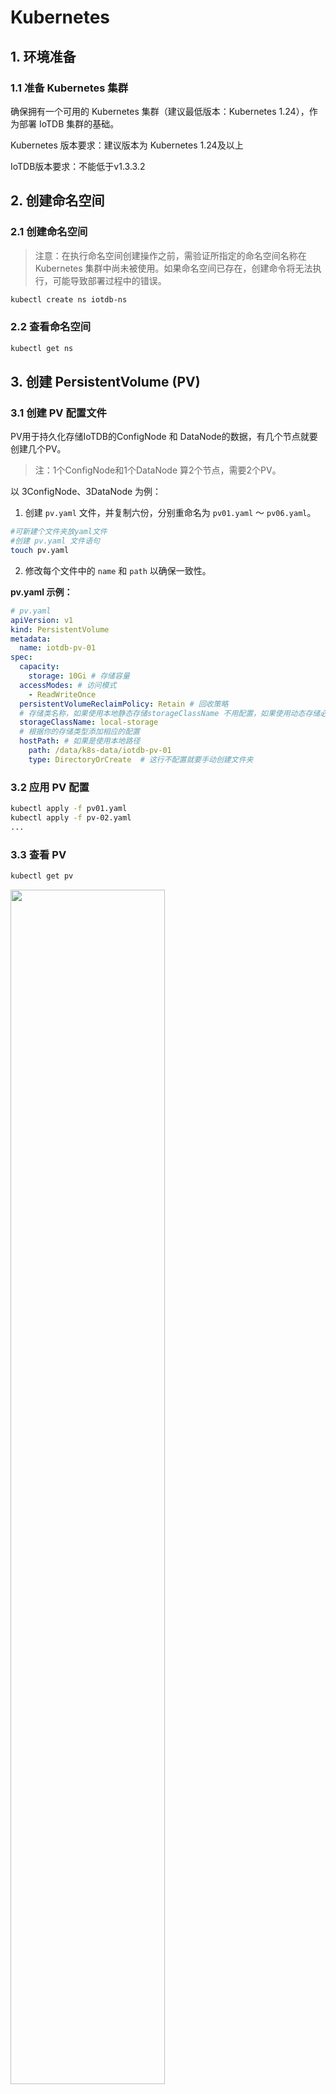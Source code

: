 <!--

    Licensed to the Apache Software Foundation (ASF) under one
    or more contributor license agreements.  See the NOTICE file
    distributed with this work for additional information
    regarding copyright ownership.  The ASF licenses this file
    to you under the Apache License, Version 2.0 (the
    "License"); you may not use this file except in compliance
    with the License.  You may obtain a copy of the License at
    
        http://www.apache.org/licenses/LICENSE-2.0
    
    Unless required by applicable law or agreed to in writing,
    software distributed under the License is distributed on an
    "AS IS" BASIS, WITHOUT WARRANTIES OR CONDITIONS OF ANY
    KIND, either express or implied.  See the License for the
    specific language governing permissions and limitations
    under the License.

-->

# Kubernetes

## 1. 环境准备

### 1.1 准备 Kubernetes 集群

确保拥有一个可用的 Kubernetes 集群（建议最低版本：Kubernetes 1.24），作为部署 IoTDB 集群的基础。

Kubernetes 版本要求：建议版本为 Kubernetes 1.24及以上

IoTDB版本要求：不能低于v1.3.3.2

## 2. 创建命名空间

### 2.1 创建命名空间

> 注意：在执行命名空间创建操作之前，需验证所指定的命名空间名称在 Kubernetes 集群中尚未被使用。如果命名空间已存在，创建命令将无法执行，可能导致部署过程中的错误。

```Bash
kubectl create ns iotdb-ns
```

### 2.2 查看命名空间

```Bash
kubectl get ns
```

## 3. 创建 PersistentVolume (PV)

### 3.1 创建 PV 配置文件

PV用于持久化存储IoTDB的ConfigNode 和 DataNode的数据，有几个节点就要创建几个PV。

> 注：1个ConfigNode和1个DataNode 算2个节点，需要2个PV。

以 3ConfigNode、3DataNode 为例：

1. 创建 `pv.yaml` 文件，并复制六份，分别重命名为 `pv01.yaml` ～ `pv06.yaml`。

```Bash
#可新建个文件夹放yaml文件
#创建 pv.yaml 文件语句
touch pv.yaml
```

2. 修改每个文件中的 `name` 和 `path` 以确保一致性。

**pv.yaml 示例：**

```YAML
# pv.yaml
apiVersion: v1
kind: PersistentVolume
metadata:
  name: iotdb-pv-01
spec:
  capacity:
    storage: 10Gi # 存储容量
  accessModes: # 访问模式
    - ReadWriteOnce
  persistentVolumeReclaimPolicy: Retain # 回收策略
  # 存储类名称，如果使用本地静态存储storageClassName 不用配置，如果使用动态存储必需设置此项
  storageClassName: local-storage 
  # 根据你的存储类型添加相应的配置
  hostPath: # 如果是使用本地路径
    path: /data/k8s-data/iotdb-pv-01
    type: DirectoryOrCreate  # 这行不配置就要手动创建文件夹
```

### 3.2 应用 PV 配置

```Bash
kubectl apply -f pv01.yaml
kubectl apply -f pv-02.yaml
...
```

### 3.3 查看 PV

```Bash
kubectl get pv
```
<img src="/img/Kubernetes01.png" alt="" style="width: 70%;"/>

### 3.4 手动创建文件夹

> 如果yaml里的hostPath-type未配置，需要手动创建对应的文件夹

在所有 Kubernetes 节点上创建对应的文件夹：

```Bash
mkdir -p /data/k8s-data/iotdb-pv-01
mkdir -p /data/k8s-data/iotdb-pv-02
...
```

## 4. 安装 Helm

安装Helm步骤请参考[Helm官网](https://helm.sh/zh/docs/intro/install/)

## 5. 配置IoTDB的Helm Chart

### 5.1 克隆 IoTDB Kubernetes 部署代码

下载 Helm : [源码](https://github.com/apache/iotdb-extras/tree/master/helm)

如果遇到代理问题，取消代理设置：

> git clone报错如下，说明是配置了代理，需要把代理关掉 fatal: unable to access 'https://github.com/apache/iotdb-extras.git': gnutls_handshake() failed: The TLS connection was non-properly terminated.

```Bash
unset HTTPS_PROXY
```

### 5.2 修改 YAML 文件

> 确保使用的是支持的版本 >=1.3.3.2

**values.yaml 示例：**

```YAML
nameOverride: "iotdb"  
fullnameOverride: "iotdb"   #软件安装后的名称

image:
  repository: apache/iotdb
  pullPolicy: IfNotPresent
  tag: latest    #软件所用的仓库和版本

storage:
# 存储类名称，如果使用本地静态存储storageClassName 不用配置，如果使用动态存储必需设置此项
  className: local-storage

datanode:
  name: datanode
  nodeCount: 3        #datanode的节点数量
  enableRestService: true
  storageCapacity: 10Gi       #datanode的可用空间大小
  resources:
    requests:
      memory: 2Gi    #datanode的内存初始化大小
      cpu: 1000m     #datanode的CPU初始化大小
    limits:
      memory: 4Gi    #datanode的最大内存大小
      cpu: 1000m     #datanode的最大CPU大小

confignode:
  name: confignode
  nodeCount: 3      #confignode的节点数量
  storageCapacity: 10Gi      #confignode的可用空间大小
  resources:
    requests:
      memory: 512Mi    #confignode的内存初始化大小
      cpu: 1000m      #confignode的CPU初始化大小
    limits:
      memory: 1024Mi   #confignode的最大内存大小
      cpu: 2000m     #confignode的最大CPU大小
  configNodeConsensusProtocolClass: org.apache.iotdb.consensus.ratis.RatisConsensus
  schemaReplicationFactor: 3
  schemaRegionConsensusProtocolClass: org.apache.iotdb.consensus.ratis.RatisConsensus
  dataReplicationFactor: 2
  dataRegionConsensusProtocolClass: org.apache.iotdb.consensus.iot.IoTConsensus
```

## 6. 安装 IoTDB

### 6.1 安装 IoTDB

```Bash
# 进入文件夹
cd iotdb-cluster-k8s/helm

# 安装iotdb
helm install iotdb ./ -n iotdb-ns
```

### 6.2 查看 Helm 安装列表

```Bash
# helm list
helm list -n iotdb-ns
```

### 6.3 查看 Pods

```Bash
# 查看 iotdb的pods
kubectl get pods -n iotdb-ns -o wide
```

执行命令后，输出了带有confignode和datanode标识的各3个Pods，，总共6个Pods，即表明安装成功；需要注意的是，并非所有Pods都处于Running状态，未激活的datanode可能会持续重启，但在激活后将恢复正常。

### 6.4 发现故障的排除方式

```Bash
# 查看k8s的创建log
kubectl get events -n iotdb-ns 
watch kubectl get events -n iotdb-ns

# 获取详细信息
kubectl describe pod confignode-0 -n iotdb-ns
kubectl describe pod datanode-0 -n iotdb-ns

# 查看confignode日志
kubectl logs -n iotdb-ns confignode-0 -f
```

## 7. 验证 IoTDB

### 7.1 查看命名空间内的 Pods 状态

查看iotdb-ns命名空间内的IP、状态等信息，确定全部运行正常

```Bash
kubectl get pods -n iotdb-ns -o wide

# 结果示例：
# NAME           READY   STATUS    RESTARTS         AGE   IP             NODE   NOMINATED NODE   READINESS GATES
# confignode-0   1/1     Running   0                75m   10.20.187.14   a87    <none>           <none>
# confignode-1   1/1     Running   0                75m   10.20.191.75   a88    <none>           <none>
# confignode-2   1/1     Running   0                75m   10.20.187.16   a87    <none>           <none>
# datanode-0     1/1     Running   10 (5m54s ago)   75m   10.20.191.74   a88    <none>           <none>
# datanode-1     1/1     Running   10 (5m42s ago)   75m   10.20.187.15   a87    <none>           <none>
# datanode-2     1/1     Running   10 (5m55s ago)   75m   10.20.191.76   a88    <none>           <none>
```

### 7.2 查看命名空间内的端口映射情况

```Bash
kubectl get svc -n iotdb-ns

# 结果示例：
# NAME             TYPE           CLUSTER-IP      EXTERNAL-IP   PORT(S)          AGE
# confignode-svc   NodePort       10.10.226.151   <none>        80:31026/TCP     7d8h
# datanode-svc     NodePort       10.10.194.225   <none>        6667:31563/TCP   7d8h
# jdbc-balancer    LoadBalancer   10.10.191.209   <pending>     6667:31895/TCP   7d8h
```

### 7.3 在任意服务器启动 CLI 脚本验证 IoTDB 集群状态

端口即jdbc-balancer的端口，服务器为k8s任意节点的IP

```Bash
start-cli.sh -h 172.20.31.86 -p 31895
start-cli.sh -h 172.20.31.87 -p 31895
start-cli.sh -h 172.20.31.88 -p 31895
```

<img src="/img/Kubernetes02.png" alt="" style="width: 70%;"/>

## 8. 扩容

### 8.1 新增pv

新增pv，必须有可用的pv才可以扩容。

<img src="/img/Kubernetes03.png" alt="" style="width: 70%;"/>

**注意：DataNode重启后无法加入集群**

**原因**：配置了静态存储的 hostPath 模式，并通过脚本修改了 `iotdb-system.properties` 文件，将 `dn_data_dirs` 设为 `/iotdb6/iotdb_data,/iotdb7/iotdb_data`，但未将默认存储路径 `/iotdb/data` 进行外挂，导致重启时数据丢失。

**解决方案**：是将 `/iotdb/data` 目录也进行外挂操作，且 ConfigNode 和 DataNode 均需如此设置，以确保数据完整性和集群稳定性。

### 8.2 扩容confignode

示例：3 confignode 扩容为 4 confignode

修改iotdb-cluster-k8s/helm的values.yaml文件，将confignode的3改成4

```Shell
helm upgrade iotdb . -n iotdb-ns
```

<img src="/img/Kubernetes04.png" alt="" style="width: 70%;"/>


### 8.3 扩容datanode

示例：3 datanode 扩容为 4 datanode

修改iotdb-cluster-k8s/helm的values.yaml文件，将datanode的3改成4

```Shell
helm upgrade iotdb . -n iotdb-ns
```

### 8.4 验证IoTDB状态

```Shell
kubectl get pods -n iotdb-ns -o wide

# NAME           READY   STATUS    RESTARTS         AGE   IP             NODE   NOMINATED NODE   READINESS GATES
# confignode-0   1/1     Running   0                75m   10.20.187.14   a87    <none>           <none>
# confignode-1   1/1     Running   0                75m   10.20.191.75   a88    <none>           <none>
# confignode-2   1/1     Running   0                75m   10.20.187.16   a87    <none>           <none>
# datanode-0     1/1     Running   10 (5m54s ago)   75m   10.20.191.74   a88    <none>           <none>
# datanode-1     1/1     Running   10 (5m42s ago)   75m   10.20.187.15   a87    <none>           <none>
# datanode-2     1/1     Running   10 (5m55s ago)   75m   10.20.191.76   a88    <none>           <none>
# datanode-3     1/1     Running   10 (5m55s ago)   75m   10.20.191.76   a88    <none>           <none>
```